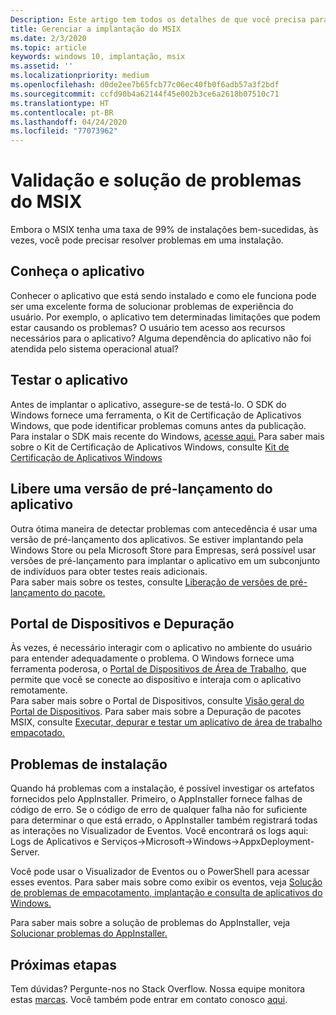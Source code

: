 ```yaml
---
Description: Este artigo tem todos os detalhes de que você precisa para gerenciar a implantação de aplicativos MSIX em um ambiente empresarial.  Este artigo destina-se a profissionais de TI e corporativos.
title: Gerenciar a implantação do MSIX
ms.date: 2/3/2020
ms.topic: article
keywords: windows 10, implantação, msix
ms.assetid: ''
ms.localizationpriority: medium
ms.openlocfilehash: d0de2ee7b65fcb77c06ec40fb0f6adb57a3f2bdf
ms.sourcegitcommit: ccfd90b4a62144f45e002b3ce6a2618b07510c71
ms.translationtype: HT
ms.contentlocale: pt-BR
ms.lasthandoff: 04/24/2020
ms.locfileid: "77073962"
---
```

# <a name="msix-validation-and-troubleshooting"></a>Validação e solução de problemas do MSIX
Embora o MSIX tenha uma taxa de 99% de instalações bem-sucedidas, às vezes, você pode precisar resolver problemas em uma instalação.

## <a name="know-the-application"></a>Conheça o aplicativo
Conhecer o aplicativo que está sendo instalado e como ele funciona pode ser uma excelente forma de solucionar problemas de experiência do usuário.  Por exemplo, o aplicativo tem determinadas limitações que podem estar causando os problemas?  O usuário tem acesso aos recursos necessários para o aplicativo?  Alguma dependência do aplicativo não foi atendida pelo sistema operacional atual?

## <a name="test-your-application"></a>Testar o aplicativo
Antes de implantar o aplicativo, assegure-se de testá-lo.  O SDK do Windows fornece uma ferramenta, o Kit de Certificação de Aplicativos Windows, que pode identificar problemas comuns antes da publicação.  
Para instalar o SDK mais recente do Windows, [acesse aqui.](https://developer.microsoft.com/windows/downloads/windows-10-sdk)
Para saber mais sobre o Kit de Certificação de Aplicativos Windows, consulte [Kit de Certificação de Aplicativos Windows](https://docs.microsoft.com/windows/uwp/debug-test-perf/windows-app-certification-kit)

## <a name="flight-your-application"></a>Libere uma versão de pré-lançamento do aplicativo
Outra ótima maneira de detectar problemas com antecedência é usar uma versão de pré-lançamento dos aplicativos.  Se estiver implantando pela Windows Store ou pela Microsoft Store para Empresas, será possível usar versões de pré-lançamento para implantar o aplicativo em um subconjunto de indivíduos para obter testes reais adicionais.  
Para saber mais sobre os testes, consulte [Liberação de versões de pré-lançamento do pacote.](https://docs.microsoft.com/windows/uwp/publish/package-flights?context=/windows/msix/render)

## <a name="device-portal-and-debugging"></a>Portal de Dispositivos e Depuração
Às vezes, é necessário interagir com o aplicativo no ambiente do usuário para entender adequadamente o problema.  O Windows fornece uma ferramenta poderosa, o [Portal de Dispositivos de Área de Trabalho](https://docs.microsoft.com/windows/uwp/debug-test-perf/device-portal-desktop), que permite que você se conecte ao dispositivo e interaja com o aplicativo remotamente.  
Para saber mais sobre o Portal de Dispositivos, consulte [Visão geral do Portal de Dispositivos](https://docs.microsoft.com/windows/uwp/debug-test-perf/device-portal-desktop).
Para saber mais sobre a Depuração de pacotes MSIX, consulte [Executar, depurar e testar um aplicativo de área de trabalho empacotado.](https://docs.microsoft.com/windows/msix/desktop/desktop-to-uwp-debug)

## <a name="installation-issues"></a>Problemas de instalação
Quando há problemas com a instalação, é possível investigar os artefatos fornecidos pelo AppInstaller.  Primeiro, o AppInstaller fornece falhas de código de erro.  Se o código de erro de qualquer falha não for suficiente para determinar o que está errado, o AppInstaller também registrará todas as interações no Visualizador de Eventos.  Você encontrará os logs aqui: Logs de Aplicativos e Serviços->Microsoft->Windows->AppxDeployment-Server.

Você pode usar o Visualizador de Eventos ou o PowerShell para acessar esses eventos. Para saber mais sobre como exibir os eventos, veja [Solução de problemas de empacotamento, implantação e consulta de aplicativos do Windows.](https://docs.microsoft.com/windows/win32/appxpkg/troubleshooting)

Para saber mais sobre a solução de problemas do AppInstaller, veja [Solucionar problemas do AppInstaller.](https://docs.microsoft.com/windows/msix/app-installer/troubleshoot-appinstaller-issues)


## <a name="next-steps"></a>Próximas etapas

Tem dúvidas? Pergunte-nos no Stack Overflow. Nossa equipe monitora estas [marcas](https://stackoverflow.com/questions/tagged/project-centennial+or+desktop-bridge). Você também pode entrar em contato conosco [aqui](https://social.msdn.microsoft.com/Forums//home?filter=alltypes&sort=relevancedesc&searchTerm=%5BDesktop%20Converter%5D).

 

